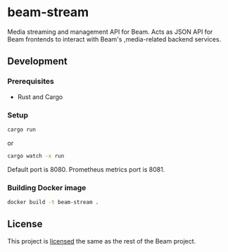 # beam-stream

Media streaming and management API for Beam. Acts as JSON API for Beam frontends to interact with Beam's ,media-related backend services.

## Development

### Prerequisites

- Rust and Cargo

### Setup

```sh
cargo run
```

or

```sh
cargo watch -x run
```

Default port is 8080. Prometheus metrics port is 8081.

### Building Docker image

```sh
docker build -t beam-stream .
```

## License

This project is [licensed](../LICENSE) the same as the rest of the Beam project.
